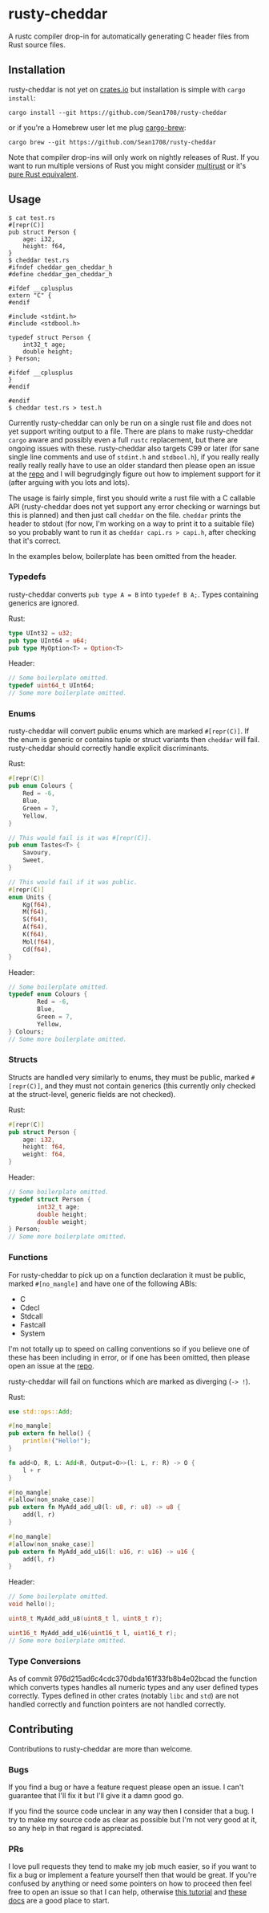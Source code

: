 # rusty-cheddar

A rustc compiler drop-in for automatically generating C header files from Rust
source files.

## Installation

rusty-cheddar is not yet on [crates.io](https://crates.io) but installation is simple with `cargo
install`:

    cargo install --git https://github.com/Sean1708/rusty-cheddar

or if you're a Homebrew user let me plug [cargo-brew](https://github.com/Sean1708/cargo-brew):

    cargo brew --git https://github.com/Sean1708/rusty-cheddar

Note that compiler drop-ins will only work on nightly releases of Rust. If you want to run multiple
versions of Rust you might consider [multirust](https://github.com/brson/multirust) or it's [pure
Rust equivalent](https://github.com/Diggsey/multirust-rs).

## Usage

```none
$ cat test.rs
#[repr(C)]
pub struct Person {
    age: i32,
    height: f64,
}
$ cheddar test.rs
#ifndef cheddar_gen_cheddar_h
#define cheddar_gen_cheddar_h

#ifdef __cplusplus
extern "C" {
#endif

#include <stdint.h>
#include <stdbool.h>

typedef struct Person {
	int32_t age;
	double height;
} Person;

#ifdef __cplusplus
}
#endif

#endif
$ cheddar test.rs > test.h
```

Currently rusty-cheddar can only be run on a single rust file and does not yet support writing
output to a file. There are plans to make rusty-cheddar `cargo` aware and possibly even a full
`rustc` replacement, but there are ongoing issues with these. rusty-cheddar also targets C99 or
later (for sane single line comments and use of `stdint.h` and `stdbool.h`), if you really really
really really really have to use an older standard then please open an issue at the [repo] and I
will begrudgingly figure out how to implement support for it (after arguing with you lots and lots).

The usage is fairly simple, first you should write a rust file with a C callable API (rusty-cheddar
does not yet support any error checking or warnings but this is planned) and then just call
`cheddar` on the file. `cheddar` prints the header to stdout (for now, I'm working on a way to print
it to a suitable file) so you probably want to run it as `cheddar capi.rs > capi.h`, after checking
that it's correct.

In the examples below, boilerplate has been omitted from the header.

### Typedefs

rusty-cheddar converts `pub type A = B` into `typedef B A;`. Types containing generics are ignored.

Rust:

```rust
type UInt32 = u32;
pub type UInt64 = u64;
pub type MyOption<T> = Option<T>
```

Header:

```C
// Some boilerplate omitted.
typedef uint64_t UInt64;
// Some more boilerplate omitted.
```

### Enums

rusty-cheddar will convert public enums which are marked `#[repr(C)]`. If the enum is generic or
contains tuple or struct variants then `cheddar` will fail. rusty-cheddar should correctly handle
explicit discriminants.

Rust:

```rust
#[repr(C)]
pub enum Colours {
    Red = -6,
    Blue,
    Green = 7,
    Yellow,
}

// This would fail is it was #[repr(C)].
pub enum Tastes<T> {
    Savoury,
    Sweet,
}

// This would fail if it was public.
#[repr(C)]
enum Units {
    Kg(f64),
    M(f64),
    S(f64),
    A(f64),
    K(f64),
    Mol(f64),
    Cd(f64),
}
```

Header:

```C
// Some boilerplate omitted.
typedef enum Colours {
        Red = -6,
        Blue,
        Green = 7,
        Yellow,
} Colours;
// Some more boilerplate omitted.
```

### Structs

Structs are handled very similarly to enums, they must be public, marked `#[repr(C)]`, and they must not
contain generics (this currently only checked at the struct-level, generic fields are not checked).

Rust:

```rust
#[repr(C)]
pub struct Person {
    age: i32,
    height: f64,
    weight: f64,
}
```

Header:

```C
// Some boilerplate omitted.
typedef struct Person {
        int32_t age;
        double height;
        double weight;
} Person;
// Some more boilerplate omitted.
```

### Functions

For rusty-cheddar to pick up on a function declaration it must be public, marked `#[no_mangle]` and
have one of the following ABIs:

- C
- Cdecl
- Stdcall
- Fastcall
- System

I'm not totally up to speed on calling conventions so if you believe one of these has been including
in error, or if one has been omitted, then please open an issue at the [repo].

rusty-cheddar will fail on functions which are marked as diverging (`-> !`).

Rust:

```rust
use std::ops::Add;

#[no_mangle]
pub extern fn hello() {
    println!("Hello!");
}

fn add<O, R, L: Add<R, Output=O>>(l: L, r: R) -> O {
    l + r
}

#[no_mangle]
#[allow(non_snake_case)]
pub extern fn MyAdd_add_u8(l: u8, r: u8) -> u8 {
    add(l, r)
}

#[no_mangle]
#[allow(non_snake_case)]
pub extern fn MyAdd_add_u16(l: u16, r: u16) -> u16 {
    add(l, r)
}
```

Header:

```C
// Some boilerplate omitted.
void hello();

uint8_t MyAdd_add_u8(uint8_t l, uint8_t r);

uint16_t MyAdd_add_u16(uint16_t l, uint16_t r);
// Some more boilerplate omitted.
```

### Type Conversions

As of commit 976d215ad6c4cdc370dbda161f33fb8b4e02bcad the function which converts types handles all
numeric types and any user defined types correctly. Types defined in other crates (notably `libc`
and `std`) are not handled correctly and function pointers are not handled correctly.

## Contributing

Contributions to rusty-cheddar are more than welcome.

### Bugs

If you find a bug or have a feature request please open an issue. I can't guarantee that I'll fix it
but I'll give it a damn good go.

If you find the source code unclear in any way then I consider that a bug. I try to make my source
code as clear as possible but I'm not very good at it, so any help in that regard is appreciated.

### PRs

I love pull requests they tend to make my job much easier, so if you want to fix a bug or implement a
feature yourself then that would be great. If you're confused by anything or need some pointers on
how to proceed then feel free to open an issue so that I can help, otherwise
[this tutorial](https://github.com/nrc/stupid-stats) and
[these docs](http://manishearth.github.io/rust-internals-docs/syntax/ast/index.html) are a good
place to start.


[repo]: https://github.com/Sean1708/rusty-cheddar
